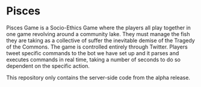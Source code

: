 # Pisces
Pisces Game is a Socio-Ethics Game where the players all play together in one game revolving around a community lake. They must manage the fish they are taking as a collective of suffer the inevitable demise of the Tragedy of the Commons. The game is controlled entirely through Twitter. Players tweet specific commands to the bot we have set up and it parses and executes commands in real time, taking a number of seconds to do so dependent on the specific action.

This repository only contains the server-side code from the alpha release.
